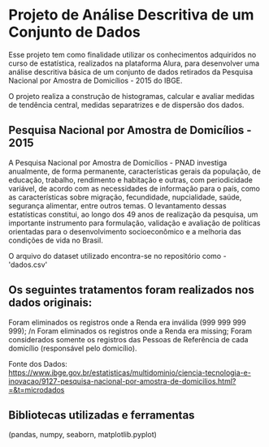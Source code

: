 # Projeto de Análise Descritiva de um Conjunto de Dados

Esse projeto tem como finalidade utilizar os conhecimentos adquiridos no curso de estatística, realizados na plataforma Alura, para desenvolver uma análise descritiva básica de um conjunto de dados retirados da Pesquisa Nacional por Amostra de Domicílios - 2015 do IBGE.

O projeto realiza a construção de histogramas, calcular e avaliar medidas de tendência central, medidas separatrizes e de dispersão dos dados.

## Pesquisa Nacional por Amostra de Domicílios - 2015

A Pesquisa Nacional por Amostra de Domicílios - PNAD investiga anualmente, de forma permanente, características gerais da população, de educação, trabalho, rendimento e habitação e outras, com periodicidade variável, de acordo com as necessidades de informação para o país, como as características sobre migração, fecundidade, nupcialidade, saúde, segurança alimentar, entre outros temas. O levantamento dessas estatísticas constitui, ao longo dos 49 anos de realização da pesquisa, um importante instrumento para formulação, validação e avaliação de políticas orientadas para o desenvolvimento socioeconômico e a melhoria das condições de vida no Brasil.

O arquivo do dataset utilizado encontra-se no repositório como - 'dados.csv'

## Os seguintes tratamentos foram realizados nos dados originais:

Foram eliminados os registros onde a Renda era inválida (999 999 999 999); /n
Foram eliminados os registros onde a Renda era missing;
Foram considerados somente os registros das Pessoas de Referência de cada domicílio (responsável pelo domicílio).

Fonte dos Dados: https://www.ibge.gov.br/estatisticas/multidominio/ciencia-tecnologia-e-inovacao/9127-pesquisa-nacional-por-amostra-de-domicilios.html?=&t=microdados

## Bibliotecas utilizadas e ferramentas

(pandas, numpy, seaborn, matplotlib.pyplot)
